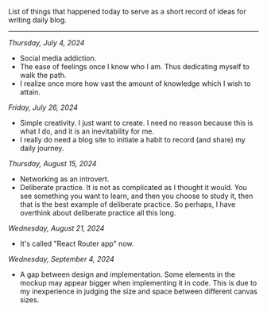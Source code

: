 List of things that happened today to serve as a short record of ideas for writing daily blog.

---

*Thursday, July 4, 2024*

- Social media addiction.
- The ease of feelings once I know who I am. Thus dedicating myself to walk the path.
- I realize once more how vast the amount of knowledge which I wish to attain.

*Friday, July 26, 2024*

- Simple creativity. I just want to create. I need no reason because this is what I do, and it is an inevitability for me.
- I really do need a blog site to initiate a habit to record (and share) my daily journey.

*Thursday, August 15, 2024*

- Networking as an introvert.
- Deliberate practice. It is not as complicated as I thought it would. You see something you want to learn, and then you choose to study it, then that is the best example of deliberate practice. So perhaps, I have overthink about deliberate practice all this long.

*Wednesday, August 21, 2024*

- It's called "React Router app" now.

*Wednesday, September 4, 2024*

- A gap between design and implementation. Some elements in the mockup may appear bigger when implementing it in code. This is due to my inexperience in judging the size and space between different canvas sizes.